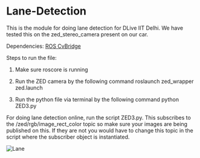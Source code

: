 # Lane-Detection
This is the module for doing lane detection for DLive IIT Delhi. We have tested this on the zed_stereo_camera present on our car.

Dependencies:
[ROS CvBridge](http://wiki.ros.org/cv_bridge)

Steps to run the file: 
1) Make sure roscore is running

2) Run the ZED camera by the following command
   roslaunch zed_wrapper zed.launch
   
3) Run the python file via terminal by the following command
   python ZED3.py

For doing lane detection online, run the script ZED3.py. This subscribes to the /zed/rgb/image_rect_color topic so make sure your images are being published on this. If they are not you would have to change this topic in the script where the subscriber object is instantiated.

![Lane](https://github.com/Vijayhiga/Lane-Detection-for-Autonomous-Navigation/Resuslts/frame.png)


